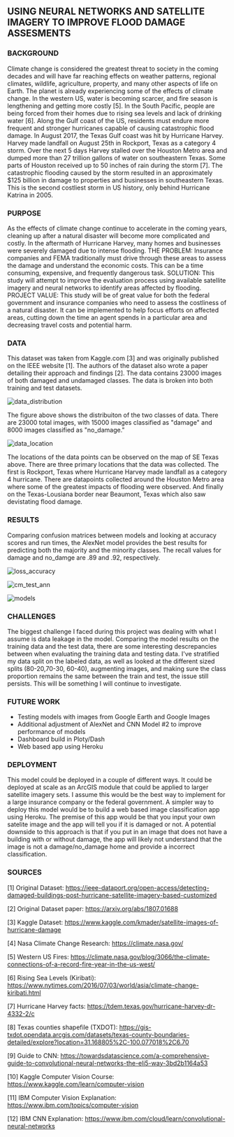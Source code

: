 ## USING NEURAL NETWORKS AND SATELLITE IMAGERY TO IMPROVE FLOOD DAMAGE ASSESMENTS

### BACKGROUND
Climate change is considered the greatest threat to society in the coming decades and will have far reaching effects on weather patterns, regional climates, wildlife, agriculture, property, and many other aspects of life on Earth. The planet is already experiencing some of the effects of climate change. In the western US, water is becoming scarcer, and fire season is lengthening and getting more costly [5]. In the South Pacific, people are being forced from their homes due to rising sea levels and lack of drinking water [6]. Along the Gulf coast of the US, residents must endure more frequent and stronger hurricanes capable of causing catastrophic flood damage. In August 2017, the Texas Gulf coast was hit by Hurricane Harvey. Harvey made landfall on August 25th in Rockport, Texas as a category 4 storm. Over the next 5 days Harvey stalled over the Houston Metro area and dumped more than 27 trillion gallons of water on southeastern Texas. Some parts of Houston received up to 50 inches of rain during the storm [7]. The catastrophic flooding caused by the storm resulted in an approximately $125 billion in damage to properties and businesses in southeastern Texas. This is the second costliest storm in US history, only behind Hurricane Katrina in 2005.

### PURPOSE
As the effects of climate change continue to accelerate in the coming years, cleaning up after a natural disaster will become more complicated and costly. In the aftermath of Hurricane Harvey, many homes and businesses were severely damaged due to intense flooding. THE PROBLEM: Insurance companies and FEMA traditionally must drive through these areas to assess the damage and understand the economic costs. This can be a time consuming, expensive, and frequently dangerous task. SOLUTION: This study will attempt to improve the evaluation process using available satellite imagery and neural networks to identify areas affected by flooding. PROJECT VALUE: This study will be of great value for both the federal government and insurance companies who need to assess the costliness of a natural disaster. It can be implemented to help focus efforts on affected areas, cutting down the time an agent spends in a particular area and decreasing travel costs and potential harm.

### DATA
This dataset was taken from Kaggle.com [3] and was originally published on the IEEE website [1]. The authors of the dataset also wrote a paper detailing their approach and findings [2].  The data contains 23000 images of both damaged and undamaged classes. The data is broken into both training and test datasets. 

![data_distribution](https://user-images.githubusercontent.com/80219614/131153907-6257ef88-ad67-4b39-adb1-38c71f1ce13a.jpeg)

The figure above shows the distribuiton of the two classes of data. There are 23000 total images, with 15000 images classified as "damage" and 8000 images classified as "no_damage."

![data_location](https://user-images.githubusercontent.com/80219614/131153819-f911dd47-e5ad-4cbe-ba29-b7d33abad011.jpeg)

The locations of the data points can be observed on the map of SE Texas above. There are three primary locations that the data was collected. The first is Rockport, Texas where Hurricane Harvey made landfall as a category 4 hurricane. There are datapoints collected around the Houston Metro area where some of the greatest impacts of flooding were observed. And finally on the Texas-Lousiana border near Beaumont, Texas which also saw devistating flood damage.

### RESULTS

Comparing confusion matrices between models and looking at accuracy scores and run times, the AlexNet model provides the best results for predicting both the majority and the minority classes. The recall values for damage and no_damge are .89 and .92, respectively.

![loss_accuracy](https://user-images.githubusercontent.com/80219614/131872378-4650e727-a1b2-4aee-a5fe-ce08e49eaa6f.png)

![cm_test_ann](https://user-images.githubusercontent.com/80219614/131872398-4f0bc727-03a3-40b7-b871-d4ad05937d60.png)

![models](https://user-images.githubusercontent.com/80219614/131872411-3153252e-1675-43ac-905d-504765b24421.png)

### CHALLENGES 

The biggest challenge I faced during this project was dealing with what I assume is data leakage in the model. Comparing the model results on the training data and the test data, there are some interesting descrepancies between when evaluating the training data and testing data. I've stratified my data split on the labeled data, as well as looked at the different sized splits (80-20,70-30, 60-40), augmenting images, and making sure the class proportion remains the same between the train and test, the issue still persists. This will be something I will continue to investigate.

### FUTURE WORK

* Testing models with images from Google Earth and Google Images
* Additional adjustment of AlexNet and CNN Model #2 to improve performance of models
* Dashboard build in Ploty/Dash
* Web based app using Heroku

### DEPLOYMENT

This model could be deployed in a couple of different ways. It could be deployed at scale as an ArcGIS module that could be applied to larger satellite imagery sets. I assume this would be the best way to implement for a large insurance company or the federal government. A simpler way to deploy this model would be to build a web based image classification app using Heroku. The premise of this app would be that you input your own satelite image and the app will tell you if it is damaged or not. A potential downside to this approach is that if you put in an image that does not have a building with or without damage, the app will likely not understand that the image is not a damage/no_damage home and provide a incorrect classification.

### SOURCES
[1] Original Dataset: https://ieee-dataport.org/open-access/detecting-damaged-buildings-post-hurricane-satellite-imagery-based-customized

[2] Original Dataset paper: https://arxiv.org/abs/1807.01688

[3] Kaggle Dataset: https://www.kaggle.com/kmader/satellite-images-of-hurricane-damage

[4] Nasa Climate Change Research: https://climate.nasa.gov/

[5] Western US Fires: https://climate.nasa.gov/blog/3066/the-climate-connections-of-a-record-fire-year-in-the-us-west/

[6] Rising Sea Levels (Kiribati): https://www.nytimes.com/2016/07/03/world/asia/climate-change-kiribati.html

[7] Hurricane Harvey facts: https://tdem.texas.gov/hurricane-harvey-dr-4332-2/c

[8] Texas counties shapefile (TXDOT): https://gis-txdot.opendata.arcgis.com/datasets/texas-county-boundaries-detailed/explore?location=31.168805%2C-100.077018%2C6.70

[9] Guide to CNN: https://towardsdatascience.com/a-comprehensive-guide-to-convolutional-neural-networks-the-eli5-way-3bd2b1164a53

[10] Kaggle Computer Vision Course: https://www.kaggle.com/learn/computer-vision

[11] IBM Computer Vision Explanation: https://www.ibm.com/topics/computer-vision

[12] IBM CNN Explanation: https://www.ibm.com/cloud/learn/convolutional-neural-networks


